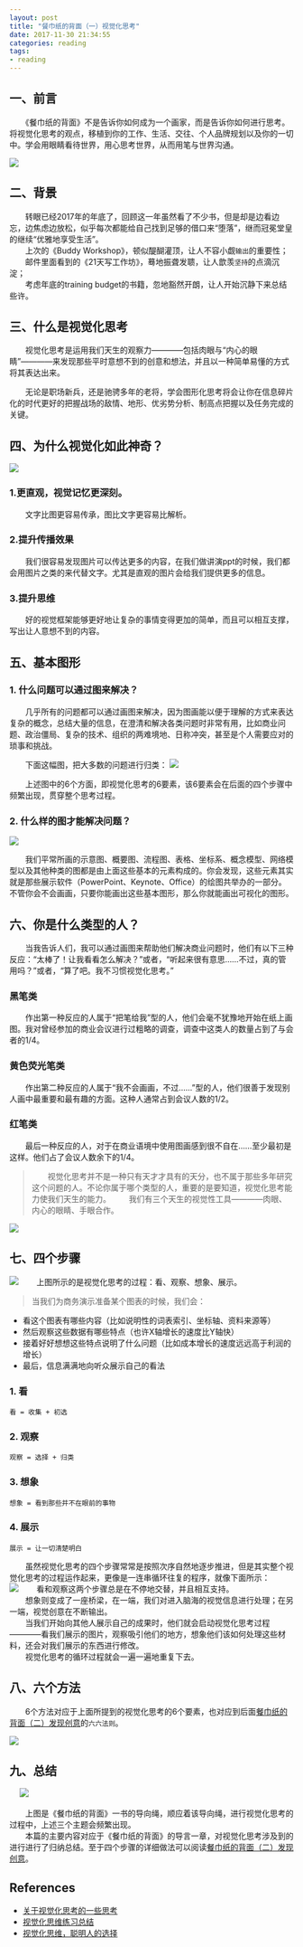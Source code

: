 ```yaml
---
layout: post
title: "餐巾纸的背面（一）视觉化思考"
date: 2017-11-30 21:34:55
categories: reading
tags:
- reading
---
```

## 一、前言
　　《餐巾纸的背面》不是告诉你如何成为一个画家，而是告诉你如何进行思考。将视觉化思考的观点，移植到你的工作、生活、交往、个人品牌规划以及你的一切中。学会用眼睛看待世界，用心思考世界，从而用笔与世界沟通。

<!-- more -->

![](/assets/img/餐巾纸的背面-视觉化思考-大纲.jpg)

## 二、背景
　　转眼已经2017年的年底了，回顾这一年虽然看了不少书，但是却是边看边忘，边焦虑边放松，似乎每次都能给自己找到足够的借口来“堕落”，继而冠冕堂皇的继续“优雅地享受生活”。  
　　上次的《Buddy Workshop》，顿似醍醐灌顶，让人不容小觑`输出`的重要性；  
　　邮件里面看到的《21天写工作坊》，蓦地振聋发聩，让人歆羡`坚持`的点滴沉淀；  
　　考虑年底的training budget的书籍，忽地豁然开朗，让人开始沉静下来总结些许。  

## 三、什么是视觉化思考

　　视觉化思考是运用我们天生的观察力————包括肉眼与“内心的眼睛”————来发现那些平时意想不到的创意和想法，并且以一种简单易懂的方式将其表达出来。  

　　无论是职场新兵，还是驰骋多年的老将，学会图形化思考将会让你在信息碎片化的时代更好的把握战场的敌情、地形、优劣势分析、制高点把握以及任务完成的关键。  

## 四、为什么视觉化如此神奇？

![](/assets/img/餐巾纸的背面-视觉化思考-为什么.jpg)

### 1.更直观，视觉记忆更深刻。
　　文字比图更容易传承，图比文字更容易比解析。

### 2.提升传播效果
　　我们很容易发现图片可以传达更多的内容，在我们做讲演ppt的时候，我们都会用图片之类的来代替文字。尤其是直观的图片会给我们提供更多的信息。

### 3.提升思维
　　好的视觉框架能够更好地让复杂的事情变得更加的简单，而且可以相互支撑，写出让人意想不到的内容。

## 五、基本图形

### 1. 什么问题可以通过图来解决？
　　几乎所有的问题都可以通过画图来解决，因为图画能以便于理解的方式来表达复杂的概念，总结大量的信息，在澄清和解决各类问题时非常有用，比如商业问题、政治僵局、复杂的技术、组织的两难境地、日称冲突，甚至是个人需要应对的琐事和挑战。  

　　下面这幅图，把大多数的问题进行归类：
![](/assets/img/餐巾纸的背面-视觉化思考-6要素.jpg)

　　上述图中的6个方面，即视觉化思考的6要素，该6要素会在后面的四个步骤中频繁出现，贯穿整个思考过程。

### 2. 什么样的图才能解决问题？

![](/assets/img/餐巾纸的背面-视觉化思考-基本图形.jpg)

　　我们平常所画的示意图、概要图、流程图、表格、坐标系、概念模型、网络模型以及其他种类的图都是由上面这些基本的元素构成的。你会发现，这些元素其实就是那些展示软件（PowerPoint、Keynote、Office）的绘图共举办的一部分。不管你会不会画画，只要你能画出这些基本图形，那么你就能画出可视化的图形。

## 六、你是什么类型的人？

　　当我告诉人们，我可以通过画图来帮助他们解决商业问题时，他们有以下三种反应：“太棒了！让我看看怎么解决？”或者，“听起来很有意思……不过，真的管用吗？”或者，“算了吧。我不习惯视觉化思考。”

### 黑笔类
　　作出第一种反应的人属于“把笔给我”型的人，他们会毫不犹豫地开始在纸上画图。我对曾经参加的商业会议进行过粗略的调查，调查中这类人的数量占到了与会者的1/4。
### 黄色荧光笔类
　　作出第二种反应的人属于“我不会画画，不过……”型的人，他们很善于发现别人画中最重要和最有趣的方面。这种人通常占到会议人数的1/2。
### 红笔类
　　最后一种反应的人，对于在商业语境中使用图画感到很不自在……至少最初是这样。他们占了会议人数余下的1/4。

>　　视觉化思考并不是一种只有天才才具有的天分，也不属于那些多年研究这个问题的人。不论你属于哪个类型的人，重要的是要知道，视觉化思考能力使我们天生的能力。
　　我们有三个天生的视觉性工具————肉眼、内心的眼睛、手眼合作。

![](/assets/img/餐巾纸的背面-视觉化思考-天生的工具.jpg)

## 七、四个步骤

![](/assets/img/餐巾纸的背面-视觉化思考-四个步骤.jpg)
　　上图所示的是视觉化思考的过程：看、观察、想象、展示。

>当我们为商务演示准备某个图表的时候，我们会：
- 看这个图表有哪些内容（比如说明性的词表索引、坐标轴、资料来源等）
- 然后观察这些数据有哪些特点（也许X轴增长的速度比Y轴快）
- 接着好好想想这些特点说明了什么问题（比如成本增长的速度远远高于利润的增长）
- 最后，信息满满地向听众展示自己的看法

### 1. 看
```
看 = 收集 + 初选
```

### 2. 观察
```
观察 = 选择 + 归类
```

### 3. 想象
```
想象 = 看到那些并不在眼前的事物
```

### 4. 展示
```
展示 = 让一切清楚明白
```

　　虽然视觉化思考的四个步骤常常是按照次序自然地逐步推进，但是其实整个视觉化思考的过程运作起来，更像是一连串循环往复的程序，就像下面所示：  
![](/assets/img/餐巾纸的背面-视觉化思考-步骤循环.jpg)
　　看和观察这两个步骤总是在不停地交替，并且相互支持。  
　　想象则变成了一座桥梁，在一端，我们对进入脑海的视觉信息进行处理；在另一端，视觉创意在不断输出。  
　　当我们开始向其他人展示自己的成果时，他们就会启动视觉化思考过程————看我们展示的图片，观察吸引他们的地方，想象他们该如何处理这些材料，还会对我们展示的东西进行修改。  
　　视觉化思考的循环过程就会一遍一遍地重复下去。  

## 八、六个方法
　　6个方法对应于上面所提到的视觉化思考的6个要素，也对应到后面[餐巾纸的背面（二）发现创意]()的`六六法则`。

![](/assets/img/餐巾纸的背面-视觉化思考-6种方法.jpg)

## 九、总结
　
![](/assets/img/餐巾纸的背面-视觉化思考-导向绳.jpg)

　　上图是《餐巾纸的背面》一书的导向绳，顺应着该导向绳，进行视觉化思考的过程中，上述三个主题会频繁出现。  
　　本篇的主要内容对应于《餐巾纸的背面》的导言一章，对视觉化思考涉及到的进行进行了归纳总结。至于四个步骤的详细做法可以阅读[餐巾纸的背面（二）发现创意](http://zhangyuyu.github.io/2017/12/02/%E9%A4%90%E5%B7%BE%E7%BA%B8%E7%9A%84%E8%83%8C%E9%9D%A2%EF%BC%88%E4%BA%8C%EF%BC%89%E5%8F%91%E7%8E%B0%E5%88%9B%E6%84%8F/)。

## References
* [关于视觉化思考的一些思考](http://www.jianshu.com/p/413c2acfe8b0)
* [视觉化思维练习总结](http://www.jianshu.com/p/cb39a06d95c2)
* [视觉化思维，聪明人的选择](http://www.jianshu.com/p/55376a84d951)
